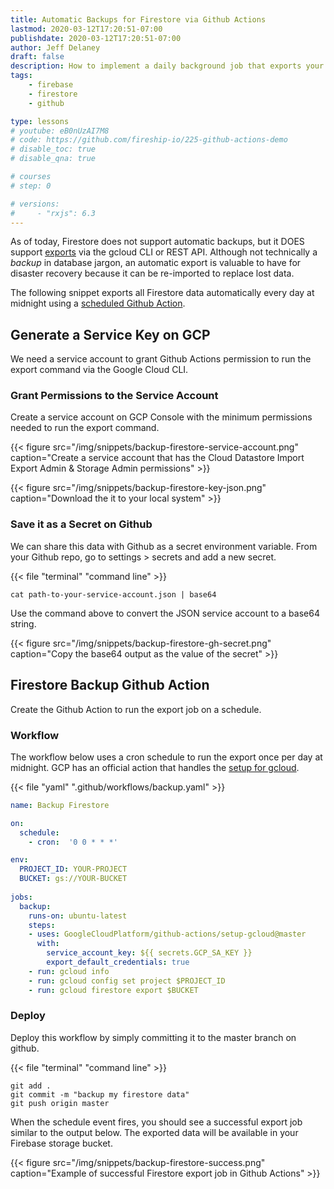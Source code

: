 ```yaml
---
title: Automatic Backups for Firestore via Github Actions
lastmod: 2020-03-12T17:20:51-07:00
publishdate: 2020-03-12T17:20:51-07:00
author: Jeff Delaney
draft: false
description: How to implement a daily background job that exports your Firestore data to a storage bucket.
tags: 
    - firebase
    - firestore
    - github

type: lessons
# youtube: eB0nUzAI7M8
# code: https://github.com/fireship-io/225-github-actions-demo
# disable_toc: true
# disable_qna: true

# courses
# step: 0

# versions: 
#     - "rxjs": 6.3
---
```


As of today, Firestore does not support automatic backups, but it DOES support [exports](https://firebase.google.com/docs/firestore/manage-data/export-import) via the gcloud CLI or REST API. Although not technically a *backup* in database jargon, an automatic export is valuable to have for disaster recovery because it can be re-imported to replace lost data. 

The following snippet exports all Firestore data automatically every day at midnight using a [scheduled Github Action](https://help.github.com/en/actions/reference/events-that-trigger-workflows#scheduled-events-schedule). 


## Generate a Service Key on GCP

We need a service account to grant Github Actions permission to run the export command via the Google Cloud CLI. 

### Grant Permissions to the Service Account

Create a service account on GCP Console with the minimum permissions needed to run the export command. 

{{< figure src="/img/snippets/backup-firestore-service-account.png" caption="Create a service account that has the Cloud Datastore Import Export Admin & Storage Admin permissions" >}}

{{< figure src="/img/snippets/backup-firestore-key-json.png" caption="Download the it to your local system" >}}

### Save it as a Secret on Github

We can share this data with Github as a secret environment variable. From your Github repo, go to settings > secrets and add a new secret.

{{< file "terminal" "command line" >}}
```text
cat path-to-your-service-account.json | base64
```

Use the command above to convert the JSON service account to a base64 string. 

{{< figure src="/img/snippets/backup-firestore-gh-secret.png" caption="Copy the base64 output as the value of the secret" >}}

## Firestore Backup Github Action

Create the Github Action to run the export job on a schedule.

### Workflow

The workflow below uses a cron schedule to run the export once per day at midnight. GCP has an official action that handles the [setup for gcloud](https://github.com/GoogleCloudPlatform/github-actions/blob/master/setup-gcloud/README.md). 

{{< file "yaml" ".github/workflows/backup.yaml" >}}
```yaml
name: Backup Firestore

on:
  schedule:
    - cron:  '0 0 * * *'

env:
  PROJECT_ID: YOUR-PROJECT
  BUCKET: gs://YOUR-BUCKET
  
jobs:
  backup:
    runs-on: ubuntu-latest
    steps:
    - uses: GoogleCloudPlatform/github-actions/setup-gcloud@master
      with:
        service_account_key: ${{ secrets.GCP_SA_KEY }}
        export_default_credentials: true
    - run: gcloud info
    - run: gcloud config set project $PROJECT_ID
    - run: gcloud firestore export $BUCKET
```

### Deploy

Deploy this workflow by simply committing it to the master branch on github. 

{{< file "terminal" "command line" >}}
```text
git add .
git commit -m "backup my firestore data"
git push origin master
```

When the schedule event fires, you should see a successful export job similar to the output below. The exported data will be available in your Firebase storage bucket. 


{{< figure src="/img/snippets/backup-firestore-success.png" caption="Example of successful Firestore export job in Github Actions" >}}